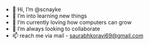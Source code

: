 - 👋 Hi, I’m @scnayke
- 👀 I’m  into learning new things
- 🌱 I’m currently loving how computers can grow
- 💞️ I’m always looking to collaborate 
- 📫 reach me via mail - saurabhkoravi69@gmail.com

<!---
scnayke/scnayke is a ✨ special ✨ repository because its `README.md` (this file) appears on your GitHub profile.
You can click the Preview link to take a look at your changes.
--->
